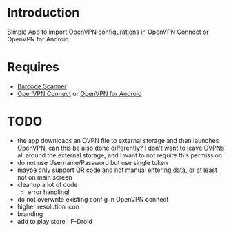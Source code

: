# Introduction

Simple App to import OpenVPN configurations in OpenVPN Connect or OpenVPN for Android.

# Requires

- [Barcode Scanner](https://play.google.com/store/apps/details?id=com.google.zxing.client.android)
- [OpenVPN Connect](https://play.google.com/store/apps/details?id=net.openvpn.openvpn) 
  or [OpenVPN for Android](https://play.google.com/store/apps/details?id=de.blinkt.openvpn)
  
# TODO

- the app downloads an OVPN file to external storage and then launches OpenVPN, can 
  this be also done differently? I don't want to leave OVPNs all around the external
  storage, and I want to not require this permission
- do not use Username/Password but use single token
- maybe only support QR code and not manual entering data, or at least not on main screen
- cleanup a lot of code
  - error handling!
- do not overwrite existing config in OpenVPN connect
- higher resolution icon
- branding
- add to play store | F-Droid
